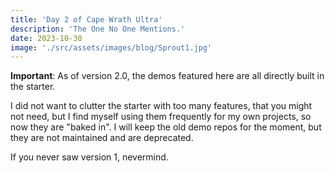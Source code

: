 ```yaml
---
title: 'Day 2 of Cape Wrath Ultra'
description: 'The One No One Mentions.'
date: 2023-10-30
image: './src/assets/images/blog/Sprout1.jpg'
---
```


**Important**: As of version 2.0, the demos featured here are all directly built in the starter.

I did not want to clutter the starter with too many features, that you might not need, but I find myself using them frequently for my own projects, so now they are "baked in".
I will keep the old demo repos for the moment, but they are not maintained and are deprecated.

If you never saw version 1, nevermind.